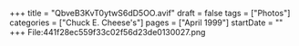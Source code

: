 +++
title = "QbveB3KvT0ytwS6dD5OO.avif"
draft = false
tags = ["Photos"]
categories = ["Chuck E. Cheese's"]
pages = ["April 1999"]
startDate = ""
+++
File:441f28ec559f33c02f56d23de0130027.png
